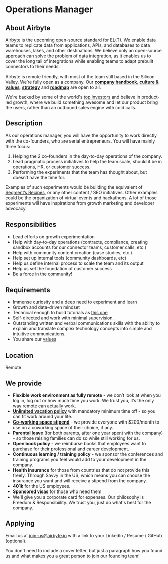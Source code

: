 # Operations Manager

## **About Airbyte**

[Airbyte](http://airbyte.io) is the upcoming open-source standard for EL\(T\). We enable data teams to replicate data from applications, APIs, and databases to data warehouses, lakes, and other destinations. We believe only an open-source approach can solve the problem of data integration, as it enables us to cover the long tail of integrations while enabling teams to adapt prebuilt connectors to their needs.

Airbyte is remote friendly, with most of the team still based in the Silicon Valley. We’re fully open as a company. Our **[company handbook](https://handbook.airbyte.io)**, **[culture & values](https://handbook.airbyte.io/company/culture-and-values)**, **[strategy](https://handbook.airbyte.io/strategy/strategy)** and **[roadmap](../roadmap.md)** are open to all.

We're backed by some of the world's [top investors](./#our-investors) and believe in product-led growth, where we build something awesome and let our product bring the users, rather than an outbound sales engine with cold calls.

## **Description**

As our operations manager, you will have the opportunity to work directly with the co-founders, who are serial entrepreneurs. You will have mainly three focus:

1. Helping the 2 co-founders in the day-to-day operations of the company.
2. Lead pragmatic process initiatives to help the team scale, should it be in operations, HR, or customer success.
3. Performing the experiments that the team has thought about, but doesn’t have the time for. 

Examples of such experiments would be building the equivalent of [Segment’s Recipes](http://segment.com/recipes), or any other content / SEO initiatives. Other examples could be the organization of virtual events and hackathons. A lot of those experiments will have inspirations from growth marketing and developer advocacy.

## **Responsibilities**

* Lead efforts on growth experimentation
* Help with day-to-day operations \(contracts, compliance, creating sandbox accounts for our connector teams, customer calls, etc.\) 
* Help with community content creation \(case studies, etc.\)
* Help set up internal tools \(community dashboards, etc\)
* Help us define internal process to scale the team and its output
* Help us set the foundation of customer success
* Be a force in the community!

## **Requirements**

* Immense curiosity and a deep need to experiment and learn
* Growth and data-driven mindset 
* Technical enough to build tutorials as [this one](https://docs.airbyte.io/tutorials/slack-history)
* Self-directed and work with minimal supervision.
* Outstanding written and verbal communications skills with the ability to explain and translate complex technology concepts into simple and intuitive communications.
* You share our [values](https://handbook.airbyte.io/company/culture-and-values)

## **Location**

Remote

## **We provide**

* **Flexible work environment as fully remote** - we don’t look at when you log in, log out or how much time you work. We trust you, it’s the only way remote can actually work. 
* **[Unlimited vacation policy](https://handbook.airbyte.io/people/time-off)** with mandatory minimum time off - so you can fit work around your life.
* **[Co-working space stipend](https://handbook.airbyte.io/people/expense-policy#work-space)** - we provide everyone with $200/month to use on a coworking space of their choice, if any.
* **[Parental leave](https://handbook.airbyte.io/people/time-off#parental-leave)** \(for both parents, after one year spent with the company\) - so those raising families can do so while still working for us.
* **Open book policy** - we reimburse books that employees want to purchase for their professional and career development. 
* **Continuous learning / training policy** - we sponsor the conferences and training programs you feel would add to your development in the company. 
* **Health insurance** for those from countries that do not provide this freely. Through Savvy in the US, which means you can choose the insurance you want and will receive a stipend from the company. 
* **401k** for the US employees. 
* **Sponsored visas** for those who need them
* We'll give you a corporate card for expenses. Our philosophy is Freedom & Responsibiility. We trust you, just do what's best for the company.

## **Applying**

Email us at [join-us@airbyte.io](mailto:join-us@airbyte.io) with a link to your LinkedIn / Resume / GitHub \(optional\).

You don't need to include a cover letter, but just a paragraph how you found us and what makes you a great person to join our founding team!

